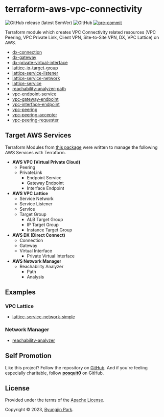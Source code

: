# terraform-aws-vpc-connectivity

![GitHub release (latest SemVer)](https://img.shields.io/github/v/release/tedilabs/terraform-aws-vpc-connectivity?color=blue&sort=semver&style=flat-square)
![GitHub](https://img.shields.io/github/license/tedilabs/terraform-aws-vpc-connectivity?color=blue&style=flat-square)
[![pre-commit](https://img.shields.io/badge/pre--commit-enabled-brightgreen?logo=pre-commit&logoColor=white&style=flat-square)](https://github.com/pre-commit/pre-commit)

Terraform module which creates VPC Connectivity related resources (VPC Peering, VPC Private Link, Client VPN, Site-to-Site VPN, DX, VPC Lattice) on AWS.

- [dx-connection](./modules/dx-connection)
- [dx-gateway](./modules/dx-gateway)
- [dx-private-virtual-interface](./modules/dx-private-virtual-interface)
- [lattice-ip-target-group](./modules/lattice-ip-target-group)
- [lattice-service-listener](./modules/lattice-service-listener)
- [lattice-service-network](./modules/lattice-service-network)
- [lattice-service](./modules/lattice-service)
- [reachability-analyzer-path](./modules/reachability-analyzer-path)
- [vpc-endpoint-service](./modules/vpc-endpoint-service)
- [vpc-gateway-endpoint](./modules/vpc-gateway-endpoint)
- [vpc-interface-endpoint](./modules/vpc-interface-endpoint)
- [vpc-peering](./modules/vpc-peering)
- [vpc-peering-accepter](./modules/vpc-peering-accepter)
- [vpc-peering-requester](./modules/vpc-peering-requester)


## Target AWS Services

Terraform Modules from [this package](https://github.com/tedilabs/terraform-aws-vpc-connectivity) were written to manage the following AWS Services with Terraform.

- **AWS VPC (Virtual Private Cloud)**
  - Peering
  - PrivateLink
    - Endpoint Service
    - Gateway Endpoint
    - Interface Endpoint
- **AWS VPC Lattice**
  - Service Network
  - Service Listener
  - Service
  - Target Group
    - ALB Target Group
    - IP Target Group
    - Instance Target Group
- **AWS DX (Direct Connect)**
  - Connection
  - Gateway
  - Virtual Interface
    - Private Virtual Interface
- **AWS Network Manager**
  - Reachability Analyzer
    - Path
    - Analysis


## Examples

### VPC Lattice

- [lattice-service-network-simple](./examples/lattice-service-network-simple)

### Network Manager

- [reachability-analyzer](./examples/reachability-analyzer)


## Self Promotion

Like this project? Follow the repository on [GitHub](https://github.com/tedilabs/terraform-aws-vpc-connectivity). And if you're feeling especially charitable, follow **[posquit0](https://github.com/posquit0)** on GitHub.


## License

Provided under the terms of the [Apache License](LICENSE).

Copyright © 2023, [Byungjin Park](https://www.posquit0.com).
